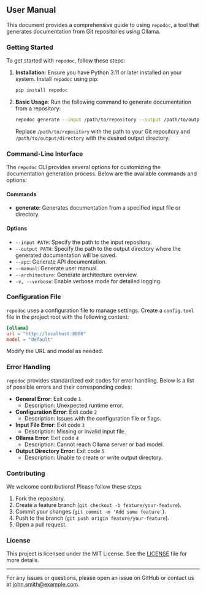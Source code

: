## User Manual

This document provides a comprehensive guide to using `repodoc`, a tool that generates documentation from Git repositories using Ollama.

### Getting Started

To get started with `repodoc`, follow these steps:

1. **Installation**:
   Ensure you have Python 3.11 or later installed on your system.
   Install `repodoc` using pip:

   ```bash
   pip install repodoc
   ```

2. **Basic Usage**:
   Run the following command to generate documentation from a repository:

   ```bash
   repodoc generate --input /path/to/repository --output /path/to/output/directory --api --manual --architecture
   ```

   Replace `/path/to/repository` with the path to your Git repository and `/path/to/output/directory` with the desired output directory.

### Command-Line Interface

The `repodoc` CLI provides several options for customizing the documentation generation process. Below are the available commands and options:

#### Commands

- **generate**: Generates documentation from a specified input file or directory.

#### Options

- `--input PATH`: Specify the path to the input repository.
- `--output PATH`: Specify the path to the output directory where the generated documentation will be saved.
- `--api`: Generate API documentation.
- `--manual`: Generate user manual.
- `--architecture`: Generate architecture overview.
- `-v, --verbose`: Enable verbose mode for detailed logging.

### Configuration File

`repodoc` uses a configuration file to manage settings. Create a `config.toml` file in the project root with the following content:

```toml
[ollama]
url = "http://localhost:8000"
model = "default"
```

Modify the URL and model as needed.

### Error Handling

`repodoc` provides standardized exit codes for error handling. Below is a list of possible errors and their corresponding codes:

- **General Error**: Exit code `1`
  - Description: Unexpected runtime error.
- **Configuration Error**: Exit code `2`
  - Description: Issues with the configuration file or flags.
- **Input File Error**: Exit code `3`
  - Description: Missing or invalid input file.
- **Ollama Error**: Exit code `4`
  - Description: Cannot reach Ollama server or bad model.
- **Output Directory Error**: Exit code `5`
  - Description: Unable to create or write output directory.

### Contributing

We welcome contributions! Please follow these steps:

1. Fork the repository.
2. Create a feature branch (`git checkout -b feature/your-feature`).
3. Commit your changes (`git commit -m 'Add some feature'`).
4. Push to the branch (`git push origin feature/your-feature`).
5. Open a pull request.

### License

This project is licensed under the MIT License. See the [LICENSE](LICENSE) file for more details.

---

For any issues or questions, please open an issue on GitHub or contact us at <john.smith@example.com>.
